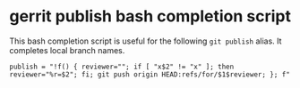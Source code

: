 # gerrit publish bash completion script

This bash completion script is useful for the following `git publish` alias.
It completes local branch names.

```
publish = "!f() { reviewer=""; if [ "x$2" != "x" ]; then reviewer="%r=$2"; fi; git push origin HEAD:refs/for/$1$reviewer; }; f"
```
